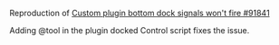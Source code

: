 Reproduction of [Custom plugin bottom dock signals won't fire #91841](https://github.com/godotengine/godot/issues/91841)

Adding @tool in the plugin docked Control script fixes the issue.